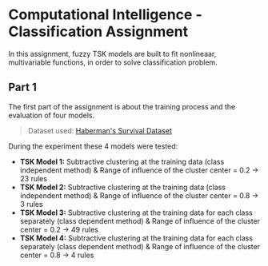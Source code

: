 # Computational Intelligence - Classification Assignment

In this assignment, fuzzy TSK models are built to fit nonlineaar, multivariable functions, in order to solve classification problem.

## Part 1
The first part of the assignment is about the training process and the evaluation of four models. 
>Dataset used: [Haberman's Survival Dataset](https://archive.ics.uci.edu/ml/datasets/haberman's+survival) 

During the experiment these 4 models were tested:
* **TSK Model 1:** Subtractive clustering at the training data (class independent method) & Range of influence of the cluster center = 0.2 → 23 rules
* **TSK Model 2:** Subtractive clustering at the training data (class independent method) & Range of influence of the cluster center = 0.8 →  3 rules
* **TSK Model 3:** Subtractive clustering at the training data for each class separately (class dependent method) & Range of influence of the cluster center = 0.2 → 49 rules
* **TSK Model 4:** Subtractive clustering at the training data for each class separately (class dependent method) & Range of influence of the cluster center = 0.8 → 4 rules

